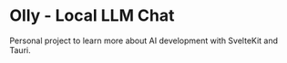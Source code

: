 # Olly - Local LLM Chat

Personal project to learn  more about AI development with SvelteKit and Tauri.

